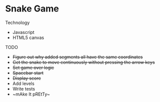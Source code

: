 # Snake Game

Technology
  - Javascript
  - HTML5 canvas
  
TODO
  - ~~Figure out why added segments all have the same coordinates~~
  - ~~Get the snake to move continuously without pressing the arrow keys~~
  - ~~Set game over logic~~
  - ~~Spacebar start~~
  - ~~Display score~~
  - Add levels
  - Write tests
  - ~mAke It pREtTy~
